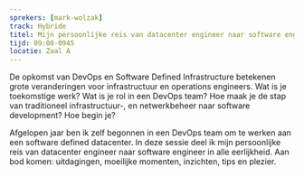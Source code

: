 ```yaml
---
sprekers: [mark-wolzak]
track: Hybride
titel: Mijn persoonlijke reis van datacenter engineer naar software engineer
tijd: 09:00-0945
locatie: Zaal A
---
```

De opkomst van DevOps en Software Defined Infrastructure betekenen grote veranderingen voor infrastructuur en operations engineers. Wat is je toekomstige werk? Wat is je rol in een DevOps team? Hoe maak je de stap van traditioneel infrastructuur-, en netwerkbeheer naar software development? Hoe begin je?

Afgelopen jaar ben ik zelf begonnen in een DevOps team om te werken aan een software defined datacenter. In deze sessie deel ik mijn persoonlijke reis van datacenter engineer naar software engineer in alle eerlijkheid. Aan bod komen: uitdagingen, moeilijke momenten, inzichten, tips en plezier. 

